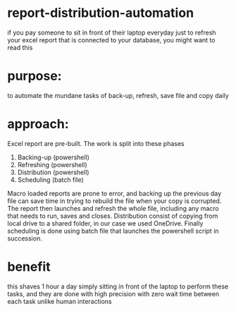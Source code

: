 # report-distribution-automation
if you pay someone to sit in front of their laptop everyday just to refresh your excel report that is connected to your database, you might want to read this

# purpose:
to automate the mundane tasks of back-up, refresh, save file and copy daily

# approach:
Excel report are pre-built. The work is split into these phases
1. Backing-up (powershell)
2. Refreshing (powershell)
3. Distribution (powershell)
4. Scheduling (batch file)

Macro loaded reports are prone to error, and backing up the previous day file can save time in trying to rebuild the file when your copy is corrupted. The report then launches and refresh the whole file, including any macro that needs to run, saves and closes. Distribution consist of copying from local drive to a shared folder, in our case we used OneDrive. Finally scheduling is done using batch file that launches the powershell script in succession.

# benefit
this shaves 1 hour a day simply sitting in front of the laptop to perform these tasks, and they are done with high precision with zero wait time between each task unlike human interactions
